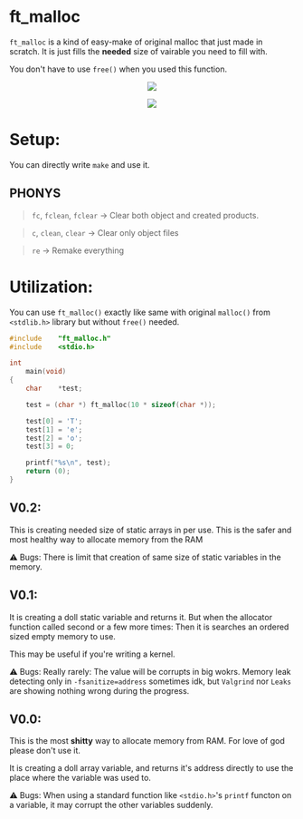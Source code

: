 # ft_malloc

`ft_malloc` is a kind of easy-make of original malloc that just made in scratch. It is just fills the **needed** size of vairable you need to fill with.

You don't have to use `free()` when you used this function.

<P ALIGN="CENTER"><IMG SRC="https://cdn.discordapp.com/attachments/630843149778157623/1081229366865956945/maximum-tension.png"></P>

<P ALIGN="CENTER"><IMG SRC="https://cdn.discordapp.com/attachments/630843149778157623/1081229311144640562/maximum-tension.png"></P>

# Setup:

You can directly write `make` and use it.

## PHONYS
> `fc`, `fclean`, `fclear` -> Clear both object and created products.

> `c`, `clean`, `clear` -> Clear only object files

> `re` -> Remake everything

# Utilization:

You can use `ft_malloc()` exactly like same with original `malloc()` from `<stdlib.h>` library but without `free()` needed.

```c
#include	"ft_malloc.h"
#include	<stdio.h>

int
	main(void)
{
	char	*test;

	test = (char *) ft_malloc(10 * sizeof(char *));

	test[0] = 'T';
	test[1] = 'e';
	test[2] = 'o';
	test[3] = 0;

	printf("%s\n", test);
	return (0);
}
```

## V0.2:

This is creating needed size of static arrays in per use. This is the safer and most healthy way to allocate memory from the RAM

⚠️ Bugs: There is limit that creation of same size of static variables in the memory.

## V0.1:

It is creating a doll static variable and returns it. But when the allocator function called second or a few more times: Then it is searches an ordered sized empty memory to use.

This may be useful if you're writing a kernel.

⚠️ Bugs: Really rarely: The value will be corrupts in big wokrs. Memory leak detecting only in `-fsanitize=address` sometimes idk, but `Valgrind` nor `Leaks` are showing nothing wrong during the progress.

## V0.0:

This is the most **shitty** way to allocate memory from RAM. For love of god please don't use it.

It is creating a doll array variable, and returns it's address directly to use the place where the variable was used to.

⚠️ Bugs: When using a standard function like `<stdio.h>`'s `printf` functon on a variable, it may corrupt the other variables suddenly.

